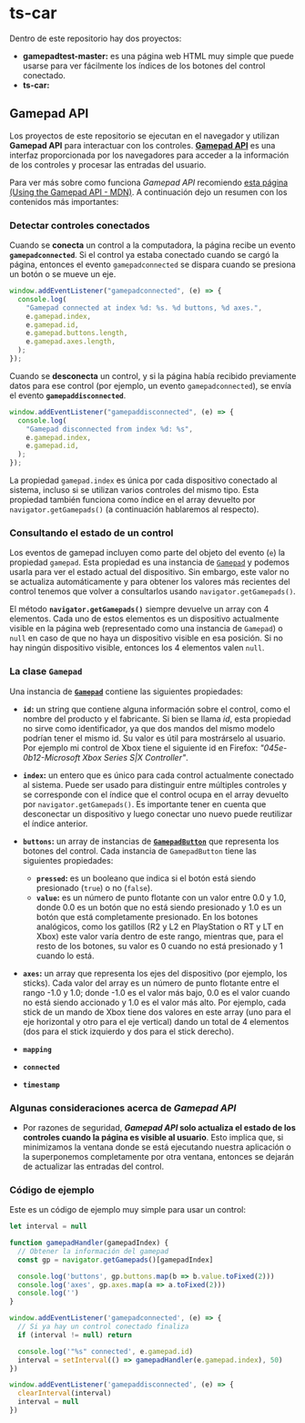 # ts-car

Dentro de este repositorio hay dos proyectos:

- **gamepadtest-master:** es una página web HTML muy simple que puede usarse para ver fácilmente los índices de los botones del control conectado.
- **ts-car:**

## Gamepad API

Los proyectos de este repositorio se ejecutan en el navegador y utilizan **Gamepad API** para interactuar con los controles. [**Gamepad API**](https://developer.mozilla.org/es/docs/Web/API/Gamepad_API) es una interfaz proporcionada por los navegadores para acceder a la información de los controles y procesar las entradas del usuario.

Para ver más sobre como funciona *Gamepad API* recomiendo [esta página (Using the Gamepad API - MDN)](https://developer.mozilla.org/en-US/docs/Web/API/Gamepad_API/Using_the_Gamepad_API). A continuación dejo un resumen con los contenidos más importantes:

### Detectar controles conectados

Cuando se **conecta** un control a la computadora, la página recibe un evento **`gamepadconnected`**. Si el control ya estaba conectado cuando se cargó la página, entonces el evento `gamepadconnected` se dispara cuando se presiona un botón o se mueve un eje.

```javascript
window.addEventListener("gamepadconnected", (e) => {
  console.log(
    "Gamepad connected at index %d: %s. %d buttons, %d axes.",
    e.gamepad.index,
    e.gamepad.id,
    e.gamepad.buttons.length,
    e.gamepad.axes.length,
  );
});
```

Cuando se **desconecta** un control, y si la página había recibido previamente datos para ese control (por ejemplo, un evento `gamepadconnected`), se envía el evento **`gamepaddisconnected`**.

```javascript
window.addEventListener("gamepaddisconnected", (e) => {
  console.log(
    "Gamepad disconnected from index %d: %s",
    e.gamepad.index,
    e.gamepad.id,
  );
});
```

La propiedad `gamepad.index` es única por cada dispositivo conectado al sistema, incluso si se utilizan varios controles del mismo tipo. Esta propiedad también funciona como índice en el array devuelto por `navigator.getGamepads()` (a continuación hablaremos al respecto).

### Consultando el estado de un control

Los eventos de gamepad incluyen como parte del objeto del evento (`e`) la propiedad `gamepad`. Esta propiedad es una instancia de [`Gamepad`](https://developer.mozilla.org/en-US/docs/Web/API/Gamepad) y podemos usarla para ver el estado actual del dispositivo. Sin embargo, este valor no se actualiza automáticamente y para obtener los valores más recientes del control tenemos que volver a consultarlos usando `navigator.getGamepads()`.

El método **`navigator.getGamepads()`** siempre devuelve un array con 4 elementos. Cada uno de estos elementos es un dispositivo actualmente visible en la página web (representado como una instancia de `Gamepad`) o `null` en caso de que no haya un dispositivo visible en esa posición. Si no hay ningún dispositivo visible, entonces los 4 elementos valen `null`.

### La clase `Gamepad`

Una instancia de [**`Gamepad`**](https://developer.mozilla.org/en-US/docs/Web/API/Gamepad) contiene las siguientes propiedades:

- **`id`:** un string que contiene alguna información sobre el control, como el nombre del producto y el fabricante. Si bien se llama *id*, esta propiedad no sirve como identificador, ya que dos mandos del mismo modelo podrían tener el mismo id. Su valor es útil para mostrárselo al usuario. Por ejemplo mi control de Xbox tiene el siguiente id en Firefox: *"045e-0b12-Microsoft Xbox Series S|X Controller"*.

- **`index`:** un entero que es único para cada control actualmente conectado al sistema. Puede ser usado para distinguir entre múltiples controles y se corresponde con el índice que el control ocupa en el array devuelto por `navigator.getGamepads()`. Es importante tener en cuenta que desconectar un dispositivo y luego conectar uno nuevo puede reutilizar el índice anterior.

- **`buttons`:** un array de instancias de [**`GamepadButton`**](https://developer.mozilla.org/en-US/docs/Web/API/GamepadButton) que representa los botones del control. Cada instancia de `GamepadButton` tiene las siguientes propiedades:
  - **`pressed`:** es un booleano que indica si el botón está siendo presionado (`true`) o no (`false`).
  - **`value`:** es un número de punto flotante con un valor entre 0.0 y 1.0, donde 0.0 es un botón que no está siendo presionado y 1.0 es un botón que está completamente presionado. En los botones analógicos, como los gatillos (R2 y L2 en PlayStation o RT y LT en Xbox) este valor varía dentro de este rango, mientras que, para el resto de los botones, su valor es 0 cuando no está presionado y 1 cuando lo está.

- **`axes`:** un array que representa los ejes del dispositivo (por ejemplo, los sticks). Cada valor del array es un número de punto flotante entre el rango -1.0 y 1.0; donde -1.0 es el valor más bajo, 0.0 es el valor cuando no está siendo accionado y 1.0 es el valor más alto. Por ejemplo, cada stick de un mando de Xbox tiene dos valores en este array (uno para el eje horizontal y otro para el eje vertical) dando un total de 4 elementos (dos para el stick izquierdo y dos para el stick derecho).

- **`mapping`**

- **`connected`**

- **`timestamp`**

### Algunas consideraciones acerca de *Gamepad API*
- Por razones de seguridad, ***Gamepad API* solo actualiza el estado de los controles cuando la página es visible al usuario**. Esto implica que, si minimizamos la ventana donde se está ejecutando nuestra aplicación o la superponemos completamente por otra ventana, entonces se dejarán de actualizar las entradas del control.

### Código de ejemplo

Este es un código de ejemplo muy simple para usar un control:

```javascript
let interval = null

function gamepadHandler(gamepadIndex) {
  // Obtener la información del gamepad
  const gp = navigator.getGamepads()[gamepadIndex]

  console.log('buttons', gp.buttons.map(b => b.value.toFixed(2)))
  console.log('axes', gp.axes.map(a => a.toFixed(2)))
  console.log('')
}

window.addEventListener('gamepadconnected', (e) => {
  // Si ya hay un control conectado finaliza
  if (interval != null) return

  console.log('"%s" connected', e.gamepad.id)
  interval = setInterval(() => gamepadHandler(e.gamepad.index), 50)
})

window.addEventListener('gamepaddisconnected', (e) => {
  clearInterval(interval)
  interval = null
})
```
